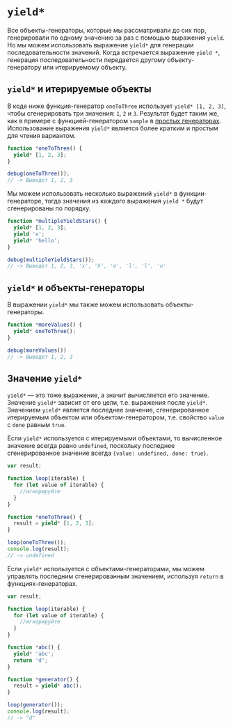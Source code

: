 # `yield*`

Все объекты-генераторы, которые мы рассматривали до сих пор, генерировали по одному значению за раз с помощью выражения `yield`. Но мы можем использовать выражение `yield*` для генерации последовательности значений. Когда встречается выражение `yield *`, генерация последовательности передается другому объекту-генератору или итерируемому объекту.

## `yield*` и итерируемые объекты

В коде ниже функция-генератор `oneToThree` использует `yield* [1, 2, 3]`, чтобы сгенерировать три значения: `1`, `2` и `3`. Результат будет таким же, как в примере с функцией-генератором `sample` в [простых генераторах](#basic-generators). Использование выражения `yield*` является более кратким и простым для чтения вариантом. 

```js
function *oneToThree() {
  yield* [1, 2, 3];
}

debug(oneToThree());
// -> Выведет 1, 2, 3
```

Мы можем использовать несколько выражений `yield*` в функции-генераторе, тогда значения из каждого выражения `yield *` будут сгенерированы по порядку.

```js
function *multipleYieldStars() {
  yield* [1, 2, 3];
  yield 'x';
  yield* 'hello';
}

debug(multipleYieldStars());
// -> Выведет 1, 2, 3, 'x', 'h', 'e', 'l', 'l', 'o'
```

## `yield*` и объекты-генераторы

В выражении `yield*` мы также можем использовать объекты-генераторы. 

```js
function *moreValues() {
  yield* oneToThree();
}

debug(moreValues())
// -> Выведет 1, 2, 3
```

## Значение `yield*`

`yield*` — это тоже выражение, а значит вычисляется его значение. Значение `yield*` зависит от его цели, т.е. выражения после `yield*`. Значением `yield*` является последнее значение, сгенерированное итерируемым объектом или объектом-генератором, т.е. свойство `value` c `done` равным `true`.

Если `yield*` используется с итерируемыми объектами, то вычисленное значение всегда равно `undefined`, поскольку последнее сгенерированное значение всегда `{value: undefined, done: true}`. 

```js
var result;

function loop(iterable) {
  for (let value of iterable) {
    //игнорируйте
  }
}

function *oneToThree() {
  result = yield* [1, 2, 3];
}

loop(oneToThree());
console.log(result);
// -> undefined
```

Если `yield*` используется с объектами-генераторами, мы можем управлять последним сгенерированным значением, используя `return` в функциях-генераторах.

```js
var result;

function loop(iterable) {
  for (let value of iterable) {
    //игнорируйте
  }
}

function *abc() {
  yield* 'abc';
  return 'd';
}

function *generator() {
  result = yield* abc();
}

loop(generator());
console.log(result);
// -> "d"
```
